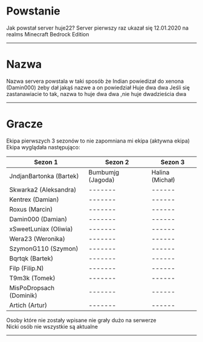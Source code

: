 # Powstanie

Jak powstał server huje22?
Server pierwszy raz ukazał się 12.01.2020 na realms Minecraft Bedrock Edition

---
# Nazwa

Nazwa servera powstala w taki sposób że Indian powiedizał do xenona (Damin000) żeby dał jakąś nazwe a on powiedział Huje
dwa dwa
Jeśli się zastanawiacie to tak, nazwa to huje dwa dwa ,nie huje dwadzieścia dwa

---
# Gracze

Ekipa pierwszych 3 sezonów to nie zapomniana mi ekipa (aktywna ekipa) </br>
Ekipa wyglądała następująco: </br>


| Sezon 1           | Sezon 2         | Sezon 3       |
|-------------------|-----------------|---------------|
| JndjanBartonka (Bartek) | Bumbumjg (Jagoda) | Halina (Michał) |
| Skwarka2 (Aleksandra)   | -------          | ------        |
| Kentrex (Damian)       | -------          | ------        |
| Roxus (Marcin)         | -------          | ------        |
| Damin000 (Damian)      | -------          | ------        |
| xSweetLuniax (Oliwia)  | -------          | ------        |
| Wera23 (Weronika)      | -------          | ------        |
| SzymonG110 (Szymon)    | -------          | ------        |
| Bqrtqk (Bartek)        | -------          | ------        |
| Filp (Filip.N)         | -------          | ------        |
| T9m3k (Tomek)          | -------          | ------        |
| MisPoDropsach (Dominik) | -------         | ------        |
| Artich (Artur)         | -------          | ------        |



Osoby które nie zostały wpisane nie grały dużo na serwerze </br>
Nicki osób nie wszystkie są aktualne </br>

---
